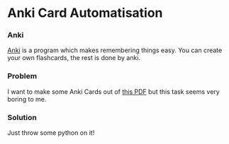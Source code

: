 # Anki Card Automatisation

### Anki

[Anki](https://apps.ankiweb.net/) is a program which makes remembering things easy.
You can create your own flashcards, the rest is done by anki.

### Problem

I want to make some Anki Cards out of [this PDF](http://mathphys-online.de/wp-content/uploads/2014/05/z_Zusfassung_lin-alg-geometrie.pdf) but this task seems very boring to me.

### Solution

Just throw some python on it!
